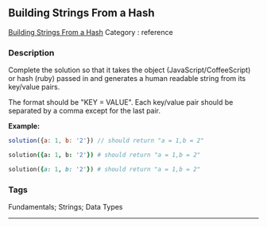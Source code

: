 ## Building Strings From a Hash
[Building Strings From a Hash](https://www.codewars.com/kata/building-strings-from-a-hash)
Category : reference

### Description
Complete the solution so that it takes the object (JavaScript/CoffeeScript) or hash (ruby) passed in and generates a human readable string from its key/value pairs. 

The format should be "KEY = VALUE". Each key/value pair should be separated by a comma except for the last pair.

**Example:**
```javascript
solution({a: 1, b: '2'}) // should return "a = 1,b = 2"
```
```coffeescript
solution({a: 1, b: '2'}) # should return "a = 1,b = 2"
```

```ruby
solution({a: 1, b: '2'}) # should return "a = 1,b = 2"
```

### Tags
Fundamentals; Strings; Data Types

- - -
